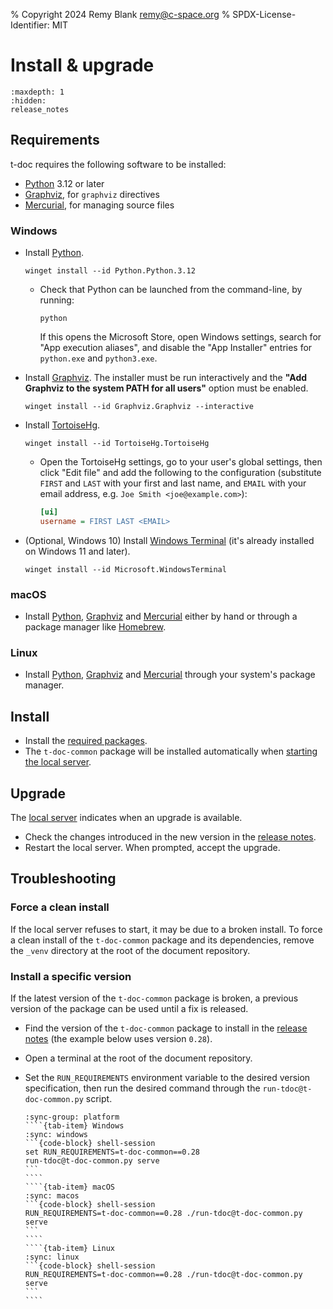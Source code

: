 % Copyright 2024 Remy Blank <remy@c-space.org>
% SPDX-License-Identifier: MIT

# Install & upgrade

```{toctree}
:maxdepth: 1
:hidden:
release_notes
```

## Requirements

t-doc requires the following software to be installed:

- [Python](https://www.python.org/) 3.12 or later
- [Graphviz](https://graphviz.org/), for `graphviz` directives
- [Mercurial](https://www.mercurial-scm.org/), for managing source files

### Windows

- Install [Python](https://www.python.org/).

  ```{code-block} shell-session
  winget install --id Python.Python.3.12
  ```

  - Check that Python can be launched from the command-line, by running:

    ```{code-block} shell-session
    python
    ```

    If this opens the Microsoft Store, open Windows settings, search for "App
    execution aliases", and disable the "App Installer" entries for `python.exe`
    and `python3.exe`.

- Install [Graphviz](https://graphviz.org/). The installer must be run
  interactively and the **"Add Graphviz to the system PATH for all users"**
  option must be enabled.

  ```{code-block} shell-session
  winget install --id Graphviz.Graphviz --interactive
  ```

- Install [TortoiseHg](https://tortoisehg.bitbucket.io/).

  ```{code-block} shell-session
  winget install --id TortoiseHg.TortoiseHg
  ```

  - Open the TortoiseHg settings, go to your user's global settings, then click
    "Edit file" and add the following to the configuration (substitute `FIRST`
    and `LAST` with your first and last name, and `EMAIL` with your email
    address, e.g. `Joe Smith <joe@example.com>`):

    ```ini
    [ui]
    username = FIRST LAST <EMAIL>
    ```

- (Optional, Windows 10) Install
  [Windows Terminal](https://github.com/microsoft/terminal) (it's already
  installed on Windows 11 and later).

  ```{code-block} shell-session
  winget install --id Microsoft.WindowsTerminal
  ```

### macOS

- Install [Python](https://www.python.org/), [Graphviz](https://graphviz.org/)
  and [Mercurial](https://www.mercurial-scm.org/) either by hand or through a
  package manager like [Homebrew](https://brew.sh/).

### Linux

- Install [Python](https://www.python.org/), [Graphviz](https://graphviz.org/)
  and [Mercurial](https://www.mercurial-scm.org/) through your system's package
  manager.

## Install

- Install the [required packages](#requirements).
- The `t-doc-common` package will be installed automatically when
  [starting the local server](edit.md#edit-documents).

## Upgrade

The [local server](edit.md#edit-documents) indicates when an upgrade is
available.

- Check the changes introduced in the new version in the
  [release notes](release_notes.md).
- Restart the local server. When prompted, accept the upgrade.

## Troubleshooting

### Force a clean install

If the local server refuses to start, it may be due to a broken install. To
force a clean install of the `t-doc-common` package and its dependencies, remove
the `_venv` directory at the root of the document repository.

### Install a specific version

If the latest version of the `t-doc-common` package is broken, a previous
version of the package can be used until a fix is released.

- Find the version of the `t-doc-common` package to install in the
  [release notes](release_notes.md) (the example below uses version `0.28`).
- Open a terminal at the root of the document repository.
- Set the `RUN_REQUIREMENTS` environment variable to the desired version
  specification, then run the desired command through the
  `run-tdoc@t-doc-common.py` script.

  `````{tab-set}
  :sync-group: platform
  ````{tab-item} Windows
  :sync: windows
  ```{code-block} shell-session
  set RUN_REQUIREMENTS=t-doc-common==0.28
  run-tdoc@t-doc-common.py serve
  ```
  ````
  ````{tab-item} macOS
  :sync: macos
  ```{code-block} shell-session
  RUN_REQUIREMENTS=t-doc-common==0.28 ./run-tdoc@t-doc-common.py serve
  ```
  ````
  ````{tab-item} Linux
  :sync: linux
  ```{code-block} shell-session
  RUN_REQUIREMENTS=t-doc-common==0.28 ./run-tdoc@t-doc-common.py serve
  ```
  ````
  `````
